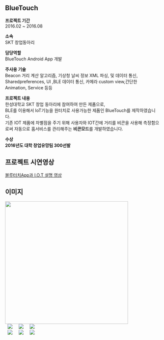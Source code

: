 ## BlueTouch
  
  
**프로젝트 기간**  
2016.02 ~ 2016.08  

**소속**  
SKT 창업동아리
  
**담당역할**  
BlueTouch Android App 개발  

**주사용 기술**  
Beacon 거리 계산 알고리즘, 기상청 날씨 정보 XML 파싱, 및 데이터 통신, Sharedpreferences, UI ,BLE 데이터 통신,  카메라 custom view,간단한 Animation, Service 등등
  
  
**프로젝트 내용**  
한성대학교 SKT 창업 동아리에 참여하여 만든 제품으로,  
BLE를 이용해서 IoT기능을 원터치로 사용가능한 제품인 BlueTouch를 제작하였습니다.  
기존 IOT 제품에 차별점을 주기 위해 사용자와 IOT간에 거리를 비콘을 사용해 측정함으로써 자동으로 홈서비스를 관리해주는 **비콘모드**를 개발하였습니다. 
  
  
**수상**  
**2016년도 대학 창업유망팀 300선발**


## 프로젝트 시연영상  
[블루터치App과 I.O.T 설명 영상](https://i9.ytimg.com/vi/fmvy0h7fq6o/2.jpg?sqp=CKvLmvEF&rs=AOn4CLDHqSP23HThIHb1IiY5Hl4ibmfLrA)



## 이미지  

<img src="https://user-images.githubusercontent.com/23161645/72783875-c951c280-3c6a-11ea-85fc-a3593db1ee25.png" width="400">  
<div>
  <img src="https://user-images.githubusercontent.com/23161645/72784267-cc00e780-3c6b-11ea-92c2-7b7c1bdefa51.png" hspace=8>
  <img src="https://user-images.githubusercontent.com/23161645/72784620-94466f80-3c6c-11ea-853c-869adc7299ca.png" hspace=8>
  <img src="https://user-images.githubusercontent.com/23161645/72784353-f8b4ff00-3c6b-11ea-8486-eff71898f6e2.png" hspace=8>
</div>
<div>
  <img src="https://user-images.githubusercontent.com/23161645/72785032-90671d00-3c6d-11ea-81bc-caab78e1ef12.png" hspace=8>
  <img src="https://user-images.githubusercontent.com/23161645/72784926-50a03580-3c6d-11ea-8a65-80858ba8b3dd.png" hspace=8>
  <img src="https://user-images.githubusercontent.com/23161645/72784994-775e6c00-3c6d-11ea-8a9d-1a5d398107cd.png" hspace=8>
</div>
